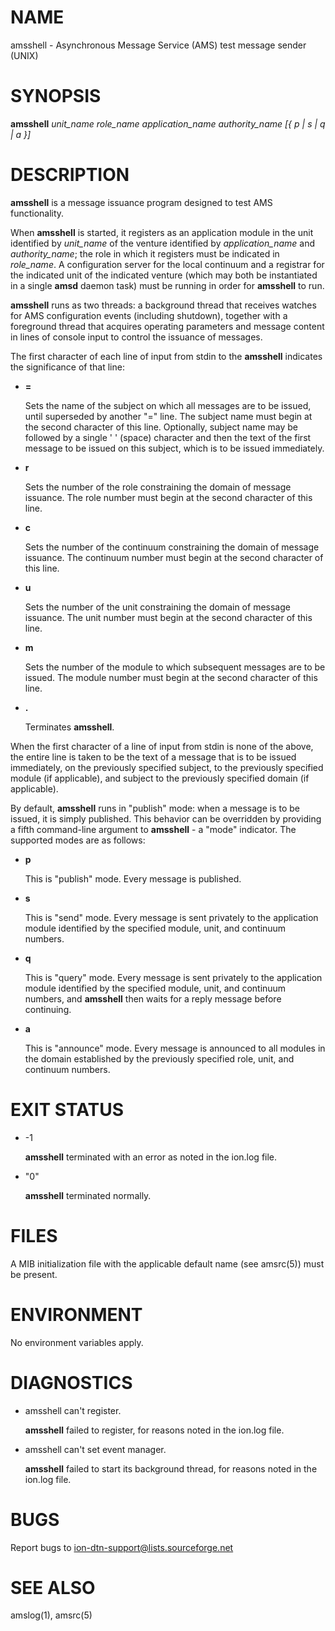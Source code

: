 # NAME

amsshell - Asynchronous Message Service (AMS) test message sender (UNIX)

# SYNOPSIS

**amsshell** _unit\_name_ _role\_name_ _application\_name_ _authority\_name_ _\[{ p | s | q | a }\]_

# DESCRIPTION

**amsshell** is a message issuance program designed to test AMS functionality.

When **amsshell** is started, it registers as an application module in the
unit identified by _unit\_name_ of the venture identified by
_application\_name_ and _authority\_name_; the role in which it registers
must be indicated in _role\_name_.  A configuration server for the local
continuum and a registrar for the indicated unit of the indicated venture
(which may both be instantiated in a single **amsd** daemon task) must be
running in order for **amsshell** to run.

**amsshell** runs as two threads: a background thread that receives watches
for AMS configuration events (including shutdown), together with a foreground
thread that acquires operating parameters and message content in lines of
console input to control the issuance of messages.

The first character of each line of input from stdin to the **amsshell**
indicates the significance of that line:

- **=**

    Sets the name of the subject on which all messages are to be issued, until
    superseded by another "=" line.  The subject name must begin at the
    second character of this line.  Optionally, subject name may be followed
    by a single ' ' (space) character and then the text of the first message
    to be issued on this subject, which is to be issued immediately.

- **r**

    Sets the number of the role constraining the domain of message issuance.
    The role number must begin at the second character of this line.

- **c**

    Sets the number of the continuum constraining the domain of message issuance.
    The continuum number must begin at the second character of this line.

- **u**

    Sets the number of the unit constraining the domain of message issuance.
    The unit number must begin at the second character of this line.

- **m**

    Sets the number of the module to which subsequent messages are to be issued.
    The module number must begin at the second character of this line.

- **.**

    Terminates **amsshell**.

When the first character of a line of input from stdin is none of the
above, the entire line is taken to be the text of a message that is
to be issued immediately, on the previously specified subject, to the
previously specified module (if applicable), and subject to the previously
specified domain (if applicable).

By default, **amsshell** runs in "publish" mode: when a message is to be
issued, it is simply published.  This behavior can be overridden by
providing a fifth command-line argument to **amsshell** - a "mode"
indicator.  The supported modes are as follows:

- **p**

    This is "publish" mode.  Every message is published.

- **s**

    This is "send" mode.  Every message is sent privately to the application
    module identified by the specified module, unit, and continuum numbers.

- **q**

    This is "query" mode.  Every message is sent privately to the application
    module identified by the specified module, unit, and continuum numbers,
    and **amsshell** then waits for a reply message before continuing.

- **a**

    This is "announce" mode.  Every message is announced to all modules in
    the domain established by the previously specified role, unit, and
    continuum numbers.

# EXIT STATUS

- -1

    **amsshell** terminated with an error as noted in the ion.log file.

- "0"

    **amsshell** terminated normally.

# FILES

A MIB initialization file with the applicable default name (see amsrc(5))
must be present.

# ENVIRONMENT

No environment variables apply.

# DIAGNOSTICS

- amsshell can't register.

    **amsshell** failed to register, for reasons noted in the ion.log file.

- amsshell can't set event manager.

    **amsshell** failed to start its background thread, for reasons noted in
    the ion.log file.

# BUGS

Report bugs to <ion-dtn-support@lists.sourceforge.net>

# SEE ALSO

amslog(1), amsrc(5)
